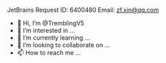 JetBrains Request ID: 6400480
Email: zf.xin@qq.com

- 👋 Hi, I’m @TremblingV5
- 👀 I’m interested in ...
- 🌱 I’m currently learning ...
- 💞️ I’m looking to collaborate on ...
- 📫 How to reach me ...

<!---
TremblingV5/TremblingV5 is a ✨ special ✨ repository because its `README.md` (this file) appears on your GitHub profile.
You can click the Preview link to take a look at your changes.
--->
